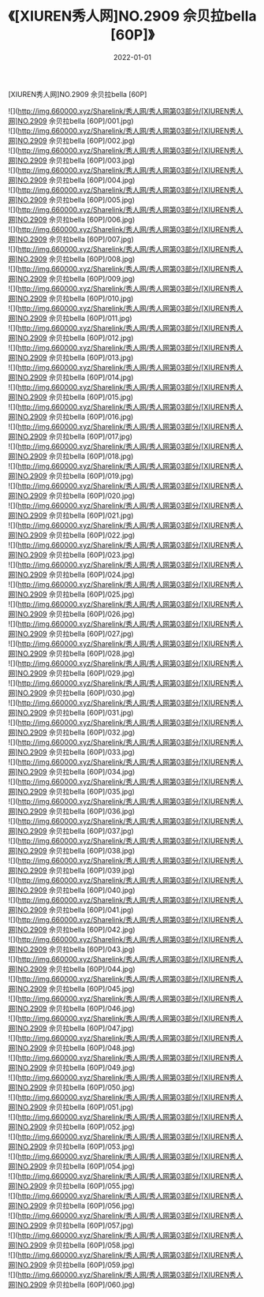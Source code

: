 ﻿---
layout: post
title:  《[XIUREN秀人网]NO.2909 佘贝拉bella [60P]》
date:   2022-01-01
img: http://img.660000.xyz/Sharelink/秀人网/秀人网第03部分/[XIUREN秀人网]NO.2909 佘贝拉bella [60P]/000.jpg
categories: [美女, 清纯, 唯美]
---

[XIUREN秀人网]NO.2909 佘贝拉bella [60P]

 ![](http://img.660000.xyz/Sharelink/秀人网/秀人网第03部分/[XIUREN秀人网]NO.2909 佘贝拉bella [60P]/001.jpg) <br>![](http://img.660000.xyz/Sharelink/秀人网/秀人网第03部分/[XIUREN秀人网]NO.2909 佘贝拉bella [60P]/002.jpg) <br>![](http://img.660000.xyz/Sharelink/秀人网/秀人网第03部分/[XIUREN秀人网]NO.2909 佘贝拉bella [60P]/003.jpg) <br>![](http://img.660000.xyz/Sharelink/秀人网/秀人网第03部分/[XIUREN秀人网]NO.2909 佘贝拉bella [60P]/004.jpg) <br>![](http://img.660000.xyz/Sharelink/秀人网/秀人网第03部分/[XIUREN秀人网]NO.2909 佘贝拉bella [60P]/005.jpg) <br>![](http://img.660000.xyz/Sharelink/秀人网/秀人网第03部分/[XIUREN秀人网]NO.2909 佘贝拉bella [60P]/006.jpg) <br>![](http://img.660000.xyz/Sharelink/秀人网/秀人网第03部分/[XIUREN秀人网]NO.2909 佘贝拉bella [60P]/007.jpg) <br>![](http://img.660000.xyz/Sharelink/秀人网/秀人网第03部分/[XIUREN秀人网]NO.2909 佘贝拉bella [60P]/008.jpg) <br>![](http://img.660000.xyz/Sharelink/秀人网/秀人网第03部分/[XIUREN秀人网]NO.2909 佘贝拉bella [60P]/009.jpg) <br>![](http://img.660000.xyz/Sharelink/秀人网/秀人网第03部分/[XIUREN秀人网]NO.2909 佘贝拉bella [60P]/010.jpg) <br>![](http://img.660000.xyz/Sharelink/秀人网/秀人网第03部分/[XIUREN秀人网]NO.2909 佘贝拉bella [60P]/011.jpg) <br>![](http://img.660000.xyz/Sharelink/秀人网/秀人网第03部分/[XIUREN秀人网]NO.2909 佘贝拉bella [60P]/012.jpg) <br>![](http://img.660000.xyz/Sharelink/秀人网/秀人网第03部分/[XIUREN秀人网]NO.2909 佘贝拉bella [60P]/013.jpg) <br>![](http://img.660000.xyz/Sharelink/秀人网/秀人网第03部分/[XIUREN秀人网]NO.2909 佘贝拉bella [60P]/014.jpg) <br>![](http://img.660000.xyz/Sharelink/秀人网/秀人网第03部分/[XIUREN秀人网]NO.2909 佘贝拉bella [60P]/015.jpg) <br>![](http://img.660000.xyz/Sharelink/秀人网/秀人网第03部分/[XIUREN秀人网]NO.2909 佘贝拉bella [60P]/016.jpg) <br>![](http://img.660000.xyz/Sharelink/秀人网/秀人网第03部分/[XIUREN秀人网]NO.2909 佘贝拉bella [60P]/017.jpg) <br>![](http://img.660000.xyz/Sharelink/秀人网/秀人网第03部分/[XIUREN秀人网]NO.2909 佘贝拉bella [60P]/018.jpg) <br>![](http://img.660000.xyz/Sharelink/秀人网/秀人网第03部分/[XIUREN秀人网]NO.2909 佘贝拉bella [60P]/019.jpg) <br>![](http://img.660000.xyz/Sharelink/秀人网/秀人网第03部分/[XIUREN秀人网]NO.2909 佘贝拉bella [60P]/020.jpg) <br>![](http://img.660000.xyz/Sharelink/秀人网/秀人网第03部分/[XIUREN秀人网]NO.2909 佘贝拉bella [60P]/021.jpg) <br>![](http://img.660000.xyz/Sharelink/秀人网/秀人网第03部分/[XIUREN秀人网]NO.2909 佘贝拉bella [60P]/022.jpg) <br>![](http://img.660000.xyz/Sharelink/秀人网/秀人网第03部分/[XIUREN秀人网]NO.2909 佘贝拉bella [60P]/023.jpg) <br>![](http://img.660000.xyz/Sharelink/秀人网/秀人网第03部分/[XIUREN秀人网]NO.2909 佘贝拉bella [60P]/024.jpg) <br>![](http://img.660000.xyz/Sharelink/秀人网/秀人网第03部分/[XIUREN秀人网]NO.2909 佘贝拉bella [60P]/025.jpg) <br>![](http://img.660000.xyz/Sharelink/秀人网/秀人网第03部分/[XIUREN秀人网]NO.2909 佘贝拉bella [60P]/026.jpg) <br>![](http://img.660000.xyz/Sharelink/秀人网/秀人网第03部分/[XIUREN秀人网]NO.2909 佘贝拉bella [60P]/027.jpg) <br>![](http://img.660000.xyz/Sharelink/秀人网/秀人网第03部分/[XIUREN秀人网]NO.2909 佘贝拉bella [60P]/028.jpg) <br>![](http://img.660000.xyz/Sharelink/秀人网/秀人网第03部分/[XIUREN秀人网]NO.2909 佘贝拉bella [60P]/029.jpg) <br>![](http://img.660000.xyz/Sharelink/秀人网/秀人网第03部分/[XIUREN秀人网]NO.2909 佘贝拉bella [60P]/030.jpg) <br>![](http://img.660000.xyz/Sharelink/秀人网/秀人网第03部分/[XIUREN秀人网]NO.2909 佘贝拉bella [60P]/031.jpg) <br>![](http://img.660000.xyz/Sharelink/秀人网/秀人网第03部分/[XIUREN秀人网]NO.2909 佘贝拉bella [60P]/032.jpg) <br>![](http://img.660000.xyz/Sharelink/秀人网/秀人网第03部分/[XIUREN秀人网]NO.2909 佘贝拉bella [60P]/033.jpg) <br>![](http://img.660000.xyz/Sharelink/秀人网/秀人网第03部分/[XIUREN秀人网]NO.2909 佘贝拉bella [60P]/034.jpg) <br>![](http://img.660000.xyz/Sharelink/秀人网/秀人网第03部分/[XIUREN秀人网]NO.2909 佘贝拉bella [60P]/035.jpg) <br>![](http://img.660000.xyz/Sharelink/秀人网/秀人网第03部分/[XIUREN秀人网]NO.2909 佘贝拉bella [60P]/036.jpg) <br>![](http://img.660000.xyz/Sharelink/秀人网/秀人网第03部分/[XIUREN秀人网]NO.2909 佘贝拉bella [60P]/037.jpg) <br>![](http://img.660000.xyz/Sharelink/秀人网/秀人网第03部分/[XIUREN秀人网]NO.2909 佘贝拉bella [60P]/038.jpg) <br>![](http://img.660000.xyz/Sharelink/秀人网/秀人网第03部分/[XIUREN秀人网]NO.2909 佘贝拉bella [60P]/039.jpg) <br>![](http://img.660000.xyz/Sharelink/秀人网/秀人网第03部分/[XIUREN秀人网]NO.2909 佘贝拉bella [60P]/040.jpg) <br>![](http://img.660000.xyz/Sharelink/秀人网/秀人网第03部分/[XIUREN秀人网]NO.2909 佘贝拉bella [60P]/041.jpg) <br>![](http://img.660000.xyz/Sharelink/秀人网/秀人网第03部分/[XIUREN秀人网]NO.2909 佘贝拉bella [60P]/042.jpg) <br>![](http://img.660000.xyz/Sharelink/秀人网/秀人网第03部分/[XIUREN秀人网]NO.2909 佘贝拉bella [60P]/043.jpg) <br>![](http://img.660000.xyz/Sharelink/秀人网/秀人网第03部分/[XIUREN秀人网]NO.2909 佘贝拉bella [60P]/044.jpg) <br>![](http://img.660000.xyz/Sharelink/秀人网/秀人网第03部分/[XIUREN秀人网]NO.2909 佘贝拉bella [60P]/045.jpg) <br>![](http://img.660000.xyz/Sharelink/秀人网/秀人网第03部分/[XIUREN秀人网]NO.2909 佘贝拉bella [60P]/046.jpg) <br>![](http://img.660000.xyz/Sharelink/秀人网/秀人网第03部分/[XIUREN秀人网]NO.2909 佘贝拉bella [60P]/047.jpg) <br>![](http://img.660000.xyz/Sharelink/秀人网/秀人网第03部分/[XIUREN秀人网]NO.2909 佘贝拉bella [60P]/048.jpg) <br>![](http://img.660000.xyz/Sharelink/秀人网/秀人网第03部分/[XIUREN秀人网]NO.2909 佘贝拉bella [60P]/049.jpg) <br>![](http://img.660000.xyz/Sharelink/秀人网/秀人网第03部分/[XIUREN秀人网]NO.2909 佘贝拉bella [60P]/050.jpg) <br>![](http://img.660000.xyz/Sharelink/秀人网/秀人网第03部分/[XIUREN秀人网]NO.2909 佘贝拉bella [60P]/051.jpg) <br>![](http://img.660000.xyz/Sharelink/秀人网/秀人网第03部分/[XIUREN秀人网]NO.2909 佘贝拉bella [60P]/052.jpg) <br>![](http://img.660000.xyz/Sharelink/秀人网/秀人网第03部分/[XIUREN秀人网]NO.2909 佘贝拉bella [60P]/053.jpg) <br>![](http://img.660000.xyz/Sharelink/秀人网/秀人网第03部分/[XIUREN秀人网]NO.2909 佘贝拉bella [60P]/054.jpg) <br>![](http://img.660000.xyz/Sharelink/秀人网/秀人网第03部分/[XIUREN秀人网]NO.2909 佘贝拉bella [60P]/055.jpg) <br>![](http://img.660000.xyz/Sharelink/秀人网/秀人网第03部分/[XIUREN秀人网]NO.2909 佘贝拉bella [60P]/056.jpg) <br>![](http://img.660000.xyz/Sharelink/秀人网/秀人网第03部分/[XIUREN秀人网]NO.2909 佘贝拉bella [60P]/057.jpg) <br>![](http://img.660000.xyz/Sharelink/秀人网/秀人网第03部分/[XIUREN秀人网]NO.2909 佘贝拉bella [60P]/058.jpg) <br>![](http://img.660000.xyz/Sharelink/秀人网/秀人网第03部分/[XIUREN秀人网]NO.2909 佘贝拉bella [60P]/059.jpg) <br>![](http://img.660000.xyz/Sharelink/秀人网/秀人网第03部分/[XIUREN秀人网]NO.2909 佘贝拉bella [60P]/060.jpg) <br>
